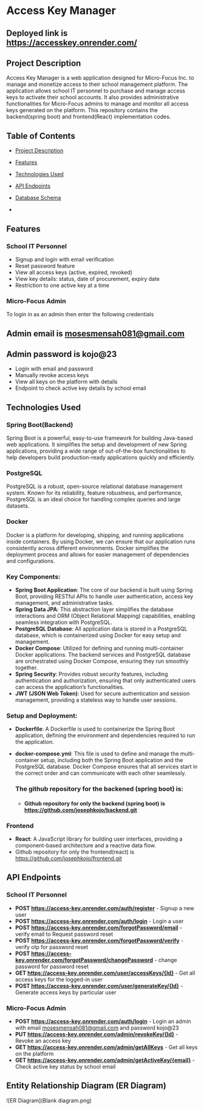 # Access Key Manager
## Deployed link is https://accesskey.onrender.com/
## Project Description

Access Key Manager is a web application designed for Micro-Focus Inc. to manage and monetize access to their school management platform. The application allows school IT personnel to purchase and manage access keys to activate their school accounts. It also provides administrative functionalities for Micro-Focus admins to manage and monitor all access keys generated on the platform. This repository contains the backend(spring boot) and frontend(React) implementation codes.
## Table of Contents
- [Project Description](#project-description)
- [Features](#features)
- [Technologies Used](#technologies-used)
- [API Endpoints](#api-endpoints)
- [Database Schema](#database-schema)

- 

## Features
### School IT Personnel
- Signup and login with email verification
- Reset password feature
- View all access keys (active, expired, revoked)
- View key details: status, date of procurement, expiry date
- Restriction to one active key at a time

### Micro-Focus Admin 
To login in as an admin  then enter the following credentials 
## Admin email is mosesmensah081@gmail.com
## Admin password is kojo@23
- Login with email and password
- Manually revoke access keys
- View all keys on the platform with details
- Endpoint to check active key details by school email

## Technologies Used
 

### Spring Boot(Backend)
Spring Boot is a powerful, easy-to-use framework for building Java-based web applications. It simplifies the setup and development of new Spring applications, providing a wide range of out-of-the-box functionalities to help developers build production-ready applications quickly and efficiently.

### PostgreSQL
PostgreSQL is a robust, open-source relational database management system. Known for its reliability, feature robustness, and performance, PostgreSQL is an ideal choice for handling complex queries and large datasets.

### Docker
Docker is a platform for developing, shipping, and running applications inside containers. By using Docker, we can ensure that our application runs consistently across different environments. Docker simplifies the deployment process and allows for easier management of dependencies and configurations.

### Key Components:
- **Spring Boot Application**: The core of our backend is built using Spring Boot, providing RESTful APIs to handle user authentication, access key management, and administrative tasks.
- **Spring Data JPA**: This abstraction layer simplifies the database interactions and ORM (Object Relational Mapping) capabilities, enabling seamless integration with PostgreSQL.
- **PostgreSQL Database**: All application data is stored in a PostgreSQL database, which is containerized using Docker for easy setup and management.
- **Docker Compose**: Utilized for defining and running multi-container Docker applications. The backend services and PostgreSQL database are orchestrated using Docker Compose, ensuring they run smoothly together.
- **Spring Security**: Provides robust security features, including authentication and authorization, ensuring that only authenticated users can access the application’s functionalities.
- **JWT (JSON Web Token)**: Used for secure authentication and session management, providing a stateless way to handle user sessions.

### Setup and Deployment:
- **Dockerfile**: A Dockerfile is used to containerize the Spring Boot application, defining the environment and dependencies required to run the application.
- **docker-compose.yml**: This file is used to define and manage the multi-container setup, including both the Spring Boot application and the PostgreSQL database. Docker Compose ensures that all services start in the correct order and can communicate with each other seamlessly.

  ### The  github repository for the backened (spring boot) is:
  - #### Github repository for only the backend (spring boot) is https://github.com/josephkojo/backend.git


### Frontend
- **React**: A JavaScript library for building user interfaces, providing a component-based architecture and a reactive data flow.
- Github repository for only the frontend(react) is https://github.com/josephkojo/frontend.git


## API Endpoints

### School IT Personnel
- **POST https://access-key.onrender.com/auth/register** - Signup a new user
- **POST https://access-key.onrender.com/auth/login** - Login a user
- **POST https://access-key.onrender.com/forgotPassword/email** - verify email to  Request password reset
-  **POST https://access-key.onrender.com/forgotPassword/verify** - verify otp for password reset
-  **POST https://access-key.onrender.com/forgotPassword/changePassword** - change password  for password reset
- **GET https://access-key.onrender.com/user/accessKeys/{Id}** - Get all access keys for the logged-in user
- **POST https://access-key.onrender.com/user/generateKey/{Id}** - Generate access keys by particular user

### Micro-Focus Admin
- **POST https://access-key.onrender.com/auth/login** - Login an admin with email mosesmensah081@gmail.com  and password  kojo@23
- **PUT https://access-key.onrender.com/admin/revokeKey/{Id}** - Revoke an access key
- **GET https://access-key.onrender.com/admin/getAllKeys** - Get all keys on the platform
- **GET https://access-key.onrender.com/admin/getActiveKey/{email}** - Check active key status by school email



## Entity Relationship Diagram (ER Diagram)

![ER Diagram](Blank diagram.png)






    



